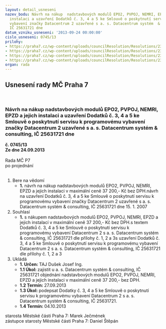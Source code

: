 ```yaml
---
layout: detail_usneseni
nazev_bodu: Návrh na nákup  nadstavbových modulů EPO2, PVPOJ, NEMRI, EPZD a jejich
  instalaci a uzavření Dodatků č. 3, 4 a 5 ke Smlouvě o poskytnutí servisu k programovému
  vybavení značky Datacentrum 2 uzavřené s a. s. Datacentrum systém  & consulting,
  IČ 25631721 dne
datum_vzniku_usneseni: '2013-09-24 00:00:00'
cislo_usneseni: 0745/13
prilohy:
- https://praha7.cz/wp-content/uploads/councilResolution/Resolutions/23636/51-13-p%c5%99%c3%adloha_%c4%8d._1-dod._%c4%8d_3dc.doc
- https://praha7.cz/wp-content/uploads/councilResolution/Resolutions/23636/51-13-p%c5%99%c3%adloha_%c4%8d.2-_%c4%8d.4dc.doc
- https://praha7.cz/wp-content/uploads/councilResolution/Resolutions/23636/51-13-p%c5%99%c3%adloha_%c4%8d._3-dodatek%c4%8d_5dc.doc
- https://praha7.cz/wp-content/uploads/councilResolution/Resolutions/23636/51-13-p%c5%99%c3%adloha_%c4%8d.4_-_smlouva_dc.pdf
organ: rada
---
```

<div id="ucUsn_pList" class="usn">
	<span><h2>Usnesení rady MČ Praha 7 </h2>
<br></span><div class="standBody">
<span><h3>Návrh na nákup  nadstavbových modulů EPO2, PVPOJ, NEMRI, EPZD a jejich instalaci a uzavření Dodatků č. 3, 4 a 5 ke Smlouvě o poskytnutí servisu k programovému vybavení značky Datacentrum 2 uzavřené s a. s. Datacentrum systém  &amp; consulting, IČ 25631721 dne</h3></span><div class="center">
		<strong>č. 0745/13</strong><br>
	</div>
<div class="center">
		<strong>Ze dne 24.09.2013</strong><br><br>
	</div>Rada MČ P7<br> po projednání<br><br><ol>
<li>Bere na vědomí<ul><li>
<strong>1.</strong> návrh na nákup nadstavbových modulů EPO2, PVPOJ, NEMRI, EPZD a jejich instalaci v maximální ceně 37 200,- Kč bez DPH.návrh na uzavření Dodatků č. 3, 4 a 5 ke Smlouvě o poskytnutí servisu k programovému vybavení značky Datacentrum 2 uzavřené s a. s. Datacentrum systém  &amp; consulting, IČ 25631721 dne 15. 1. 2007  </li></ul>
</li>
<li>Souhlasí<ul><li>
<strong>1.</strong> s nákupem nadstavbových modulů EPO2, PVPOJ, NEMRI, EPZD a jejich instalací v maximální ceně 37 200,- Kč bez DPH.s textem  Dodatků č. 3, 4 a 5 ke Smlouvě o poskytnutí servisu k programovému vybavení Datacentrum 2 s a. s. Datacentrum systém  &amp; consulting, IČ 25631721 dle přílohy č. 1, 2 a 3s uzavření Dodatků č. 3, 4 a 5 ke Smlouvě o poskytnutí servisu k programovému vybavení Datacentrum 2 s a. s. Datacentrum systém  &amp; consulting, IČ 25631721 dle přílohy č. 1, 2 a 3        </li></ul>
</li>
<li>Ukládá<ul>
<li>
<strong>1. Určen: </strong>TAJ Dušek Josef Ing.</li>
<li>
<strong>1.1 Úkol: </strong>zajistit u a. s. Datacentrum systém &amp; consulting, IČ 25631721 objednání nadstavbových modulů EPO2, PVPOJ, NEMRI, EPZD a jejich instalaci v maximální ceně 37 200,- bez DPH.</li>
<li>
<strong>1.2 Termín: </strong>27.09.2013</li>
<li>
<strong>1.3 Úkol: </strong>podepsat Dodatky č. 3, 4 a 5 ke Smlouvě o poskytnutí servisu k programovému vybavení Datacentrum 2 s a. s. Datacentrum systém  &amp; consulting, IČ 25631721.  </li>
<li>
<strong>1.4 Termín: </strong>04.10.2013</li>
</ul>
</li>
</ol>starosta Městské části Praha 7: Marek Ječmének<br>zástupce starosty Městské části Praha 7: Daniel Štěpán 
</div>
</div>